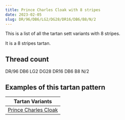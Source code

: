 ```yaml
---
title: Prince Charles Cloak with 8 stripes
date: 2023-02-05
slug: DR/96/DB6/LG2/DG28/DR16/DB6/B8/N/2
---
```

This is a list of all the tartan sett variants with 8 stripes.

It is a 8 stripes tartan.


## Thread count
DR/96 DB6 LG2 DG28 DR16 DB6 B8 N/2

## Examples of this tartan pattern

| Tartan Variants |
|---------------|
| [Prince Charles Cloak](/variants/dr/96/db6/lg2/dg28/dr16/db6/b8/n/2-b4367ae-db000052-dg11450d-draa0000-lgaaaa00-naaaaaa)||

